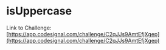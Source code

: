 # isUppercase

Link to Challenge: [https://app.codesignal.com/challenge/C2qJJs9AmtEfjXgep](https://app.codesignal.com/challenge/C2qJJs9AmtEfjXgep)